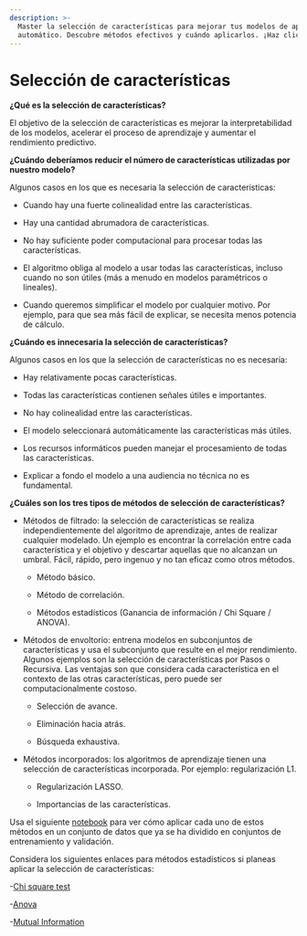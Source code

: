 ```yaml
---
description: >-
  Master la selección de características para mejorar tus modelos de aprendizaje
  automático. Descubre métodos efectivos y cuándo aplicarlos. ¡Haz clic aquí!
---
```

# Selección de características

**¿Qué es la selección de características?**

El objetivo de la selección de características es mejorar la interpretabilidad de los modelos, acelerar el proceso de aprendizaje y aumentar el rendimiento predictivo.

**¿Cuándo deberíamos reducir el número de características utilizadas por nuestro modelo?**

Algunos casos en los que es necesaria la selección de caracteristicas:

- Cuando hay una fuerte colinealidad entre las características.

- Hay una cantidad abrumadora de características.

- No hay suficiente poder computacional para procesar todas las características.

- El algoritmo obliga al modelo a usar todas las características, incluso cuando no son útiles (más a menudo en modelos paramétricos o lineales).

- Cuando queremos simplificar el modelo por cualquier motivo. Por ejemplo, para que sea más fácil de explicar, se necesita menos potencia de cálculo.

**¿Cuándo es innecesaria la selección de características?**

Algunos casos en los que la selección de características no es necesaria:

- Hay relativamente pocas características.

- Todas las características contienen señales útiles e importantes.

- No hay colinealidad entre las características.

- El modelo seleccionará automáticamente las características más útiles.

- Los recursos informáticos pueden manejar el procesamiento de todas las características.

- Explicar a fondo el modelo a una audiencia no técnica no es fundamental.

**¿Cuáles son los tres tipos de métodos de selección de características?**

- Métodos de filtrado: la selección de características se realiza independientemente del algoritmo de aprendizaje, antes de realizar cualquier modelado. Un ejemplo es encontrar la correlación entre cada característica y el objetivo y descartar aquellas que no alcanzan un umbral. Fácil, rápido, pero ingenuo y no tan eficaz como otros métodos.

    - Método básico.

    - Método de correlación.
    
    - Métodos estadísticos (Ganancia de información / Chi Square / ANOVA).

- Métodos de envoltorio: entrena modelos en subconjuntos de características y usa el subconjunto que resulte en el mejor rendimiento. Algunos ejemplos son la selección de características por Pasos o Recursiva. Las ventajas son que considera cada característica en el contexto de las otras características, pero puede ser computacionalmente costoso.

    - Selección de avance.

    - Eliminación hacia atrás.

    - Búsqueda exhaustiva.

- Métodos incorporados: los algoritmos de aprendizaje tienen una selección de características incorporada. Por ejemplo: regularización L1.

    - Regularización LASSO.
    
    - Importancias de las características.


Usa el siguiente [notebook](https://github.com/priyamnagar/feature_selection_titanic/blob/master/Titanic.ipynb) para ver cómo aplicar cada uno de estos métodos en un conjunto de datos que ya se ha dividido en conjuntos de entrenamiento y validación.

Considera los siguientes enlaces para métodos estadísticos si planeas aplicar la selección de características:

-[Chi square test](http://scikit-learn.org/stable/modules/generated/sklearn.feature_selection.chi2.html#sklearn.feature_selection.chi2)

-[Anova](https://scikit-learn.org/stable/modules/generated/sklearn.feature_selection.f_regression.html#sklearn.feature_selection.f_regression)

-[Mutual Information](http://scikit-learn.org/stable/modules/generated/sklearn.feature_selection.mutual_info_classif.html#sklearn.feature_selection.mutual_info_classif)


